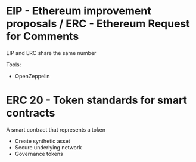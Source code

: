 # EIP - Ethereum improvement proposals / ERC - Ethereum Request for Comments

EIP and ERC share the same number

Tools:
- OpenZeppelin

# ERC 20 - Token standards for smart contracts
A smart contract that represents a token
- Create synthetic asset
- Secure underlying network
- Governance tokens


